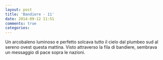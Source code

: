 ```yaml
---
layout: post
title: 'Bandiere - 11'
date: 2014-09-12 11:51
comments: true
categories: 
---
```

Un arcobaleno luminoso e perfetto solcava tutto il cielo dal plumbeo sud al sereno ovest questa mattina.
Visto attraverso la fila di bandiere, sembrava un messaggio di pace sopra le nazioni.
